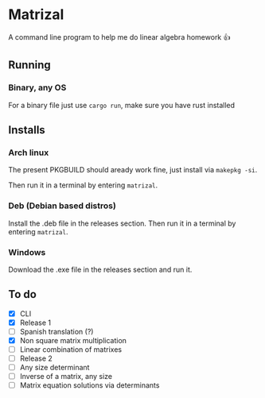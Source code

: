 # Matrizal
A command line program to help me do linear algebra homework 👍

## Running

### Binary, any OS

For a binary file just use `cargo run`, make sure you have rust installed

## Installs

### Arch linux

The present PKGBUILD should aready work fine, just install via `makepkg -si`.

Then run it in a terminal by entering `matrizal`.

### Deb (Debian based distros)

Install the .deb file in the releases section.
Then run it in a terminal by entering `matrizal`.

### Windows

Download the .exe file in the releases section and run it.

## To do

- [x] CLI
- [x] Release 1
- [ ] Spanish translation (?)
- [x] Non square matrix multiplication
- [ ] Linear combination of matrixes
- [ ] Release 2
- [ ] Any size determinant
- [ ] Inverse of a matrix, any size
- [ ] Matrix equation solutions via determinants